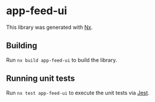 # app-feed-ui

This library was generated with [Nx](https://nx.dev).

## Building

Run `nx build app-feed-ui` to build the library.

## Running unit tests

Run `nx test app-feed-ui` to execute the unit tests via [Jest](https://jestjs.io).
